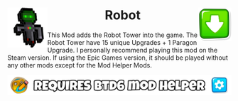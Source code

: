 <h1 align="center">
<a href="https://github.com/Bergbauer22/Robot/releases/latest/download/robot.dll">
    <img align="left" alt="Icon" height="90" src="Icon.png">
    <img align="right" alt="Download" height="75" src="https://raw.githubusercontent.com/gurrenm3/BTD-Mod-Helper/master/BloonsTD6%20Mod%20Helper/Resources/DownloadBtn.png">
</a>
Robot
</h1>

This Mod adds the Robot Tower into the game. The Robot Tower have 15 unique Upgrades + 1 Paragon Upgrade. I personally recommend playing this mod on the Steam version. If using the Epic Games version, it should be played without any other mods except for the Mod Helper Mods.

[![Requires BTD6 Mod Helper](https://raw.githubusercontent.com/gurrenm3/BTD-Mod-Helper/master/banner.png)](https://github.com/gurrenm3/BTD-Mod-Helper#readme)
